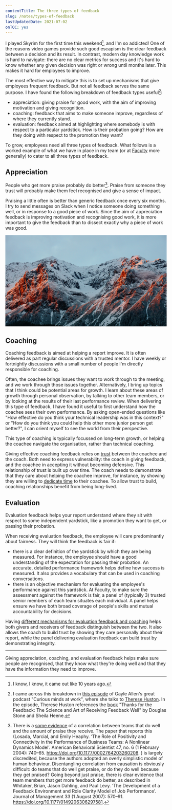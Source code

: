 ```yaml
---
contentTitle: The three types of feedback
slug: /notes/types-of-feedback
lastUpdatedDate: 2021-07-02
onTOC: yes
---
```


I played Skyrim for the first time this weekend[^1], and I'm so addicted! One of the reasons video games provide such good escapism is the clear feedback between a decision and its result. In contrast, modern day knowledge work is hard to navigate: there are no clear metrics for success and it's hard to know whether any given decision was right or wrong until months later<!--todo link to wicked env-->. This makes it hard for employees to improve.

The most effective way to mitigate this is to set up mechanisms that give employees frequent feedback. But not all feedback serves the same purpose. I have found the following breakdown of feedback types useful[^2]:
- appreciation: giving praise for good work, with the aim of improving motivation and giving recognition.
- coaching: feedback that aims to make someone improve, regardless of where they currently stand.
- evaluation: feedback aimed at highlighting where somebody is with respect to a particular yardstick. How is their probation going? How are they doing with respect to the promotion they want?

To grow, employees need all three types of feedback. What follows is a worked example of what we have in place in my team (or at [Faculty](https://faculty.ai) more generally) to cater to all three types of feedback.

## Appreciation

People who get more praise probably do better[^3]. Praise from someone they trust will probably make them feel recognised and give a sense of impact. 

Praising a little often is better than generic feedback once every six months. I try to send messages on Slack when I notice someone doing something well, or in response to a good piece of work. Since the aim of appreciation feedback is improving motivation and recognising good work, it is more important to give the feedback than to dissect exactly why a piece of work was good.

![](./images/types-of-feedback-1.png)
<!-- Photo by Kaidi Guo on Unsplash -->

## Coaching

Coaching feedback is aimed at helping a report improve. It is often delivered as part regular discussions with a trusted mentor. I have weekly or fortnightly discussions with a small number of people I'm directly responsible for coaching. 

Often, the coachee brings issues they want to work through to the meeting, and we work through those issues together. Alternatively, I bring up topics that I think could be potential areas for growth. I learn about these areas of growth through personal observation, by talking to other team members, or by looking at the results of their last performance review. When delivering this type of feedback, I have found it useful to first understand how the coachee sees their own performance. By asking open-ended questions like "How effective do you think your technical leadership was in this context?" or "How do you think you could help this other more junior person get better?", I can orient myself to see the world from their perspective.

This type of coaching is typically focussed on long-term growth, or helping the coachee navigate the organisation, rather than technical coaching.

Giving effective coaching feedback relies on [trust](/notes/what-is-trust) between the coachee and the coach. Both need to express vulnerability: the coach in giving feedback, and the coachee in accepting it without becoming defensive. This relationship of trust is built up over time. The coach needs to demonstrate that they care about helping the coachee improve, for instance, by showing they are willing to [dedicate time](/notes/slack-makes-better-leaders) to their coachee. To allow trust to build, coaching relationships benefit from being long-lived.

## Evaluation

Evaluation feedback helps your report understand where they sit with respect to some independent yardstick, like a promotion they want to get, or passing their probation.

When receiving evaluation feedback, the employee will care predominantly about fairness. They will think the feedback is fair if:
- there is a clear definition of the yardstick by which they are being measured. For instance, the employee should have a good understanding of the expectation for passing their probation. An accurate, detailed performance framework helps define how success is measured. It also provides a vocabulary that can be used in coaching conversations.
- there is an objective mechanism for evaluating the employee's performance against this yardstick. At Faculty, to make sure the assessment against the framework is fair, a panel of (typically 3) trusted senior members of each team situates each individual. A panel helps ensure we have both broad coverage of people's skills and mutual accountability for decisions.

Having [different mechanisms for evaluation feedback and coaching](/notes/split-coach-judge-role) helps both givers and receivers of feedback distinguish between the two. It also allows the coach to build trust by showing they care personally about their report, while the panel delivering evaluation feedback can build trust by demonstrating integrity.

----

Giving appreciation, coaching, and evaluation feedback helps make sure people are recognised, that they know what they're doing well and that they have the information they need to improve.

[^1]: I know, I know, it came out like 10 years ago.
[^2]: I came across this breakdown in [this episode](https://www.gayleallen.net/cm-183-therese-huston-on-getting-feedback-right/) of Gayle Allen's great podcast "Curious minds at work", where she talks to [Therese Huston](https://www.theresehuston.com/about). In the episode,
Therese Huston references the [book](https://www.amazon.co.uk/Thanks-Feedback-Science-Receiving-Well-ebook/dp/B00F10Z4GO/ref=sr_1_1?adgrpid=56821596167&dchild=1&gclid=CjwKCAjwvMqDBhB8EiwA2iSmPJzELUjsnZ5Mn7Y-J67DraUhwpDPV3Hilels4wyyJLI5VDJfcjZB_xoC000QAvD_BwE&hvadid=259026782040&hvdev=c&hvlocphy=1006886&hvnetw=g&hvqmt=e&hvrand=14230738361810692791&hvtargid=kwd-299406212293&hydadcr=18490_1817273&keywords=thanks+for+the+feedback&qid=1618125050&sr=8-1) "Thanks for the Feedback: The Science and Art of Receiving Feedback Well" by Douglas Stone and Sheila Heene.
[^3]: There is a [some evidence](https://hbr.org/2013/03/the-ideal-praise-to-criticism) of a correlation between teams that do well and the amount of praise they receive. The paper that reports this (Losada, Marcial, and Emily Heaphy. ‘The Role of Positivity and Connectivity in the Performance of Business Teams: A Nonlinear Dynamics Model’. American Behavioral Scientist 47, no. 6 (1 February 2004): 740–65. https://doi.org/10.1177/0002764203260208.
) is largely discredited, because the authors adopted an overly simplistic model of human behaviour. Disentangling correlation from causation is obviously difficult: do teams that do well get praise, or do they do well because they get praised? Going beyond just praise, there is clear evidence that team members that get more feedback do better, as described in Whitaker, Brian, Jason Dahling, and Paul Levy. ‘The Development of a Feedback Environment and Role Clarity Model of Job Performance’. Journal of Management 33 (1 August 2007): 570–91. https://doi.org/10.1177/0149206306297581.
